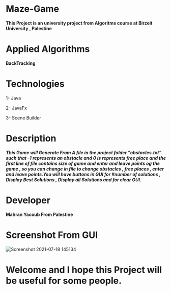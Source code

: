 # Maze-Game

**This Project is an university project from Algoritms course at Birzeit University , Palestine**

# Applied Algorithms 
   **BackTracking** 
   
# Technologies 
  1- Java 
  
  2- JavaFx
  
  3- Scene Builder
  
 # Description 
 
   ***This Game will Generate From A file in the project folder "obstacles.txt" such that -1  represents an obstacle and 
   0 is represents free place and the first line of file contains size of game and enter and leave points og the game , so you can 
   change in file to change obstacles , free places , enter and leave points.You will have  buttons in GUI for #number of solutions 
   , Display Best Solutions , Display all Solutions and for clear GUI.***
   
  # Developer 
   **Mahran Yacoub From Palestine**
   
  # Screenshot From GUI
  
  ![Screenshot 2021-07-18 145134](https://user-images.githubusercontent.com/77076151/126065949-3abc2083-228c-4c1c-9699-79f1ca74acd0.png)
  
  
   
  # Welcome and I hope this Project will be useful for some people.
  
  
